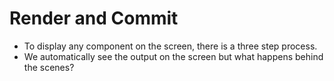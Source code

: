 # Render and Commit

- To display any component on the screen, there is a three step process.
- We automatically see the output on the screen but what happens behind the scenes?
